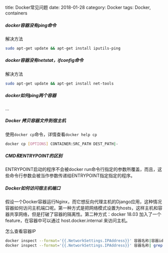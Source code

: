 title: Docker常见问题
date: 2018-01-28
category: Docker
tags: Docker, containers 

##### docker容器没有ping命令

解决方法
```bash
sudo apt-get update && apt-get install iputils-ping
```

##### docker容器没有netstat，ifconfig命令

解决方法
```bash
sudo apt-get update && apt-get install net-tools
```

##### docker如何ping两个容器
...

##### Docker 拷贝容器文件到宿主机
使用`docker cp`命令，详情查看`docker help cp`
```bash
docker cp [OPTIONS] CONTAINER:SRC_PATH DEST_PATH|-
```

##### CMD和ENTRYPOINT的区别
ENTRYPOINT启动的程序不会被docker run命令行指定的参数所覆盖，而且，这些命令行参数会被当作参数传递给ENTRYPOINT指定指定的程序。

##### Docker如何访问宿主机端口
假设一个Docker容器运行Nginx，而它想反向代理主机的Django应用，这种情况容器如何访问主机端口呢。第一种方式是把网络模式设置为hosts，这样主机和容器共享网络，但是打破了容器的隔离性。第二种方式：docker 18.03 加入了一个 feature，在容器中可以通过 host.docker.internal 来访问主机。

怎么查看容器IP
```bash
docker inspect --format='{{.NetworkSettings.IPAddress}}' 容器名称|容器id
docker inspect --format='{{.NetworkSettings.IPAddress}}' 容器名称| grep IPAddress
```